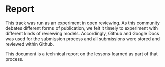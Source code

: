 # Report 

This track was run as an experiment in open reviewing. 
As this community debates different forms of publication, we felt it timely to experiment with different kinds of 
reviewing models. Accordingly, Github and Google Docs was used for the submission process and all submissions were 
stored and reviewed within Github.  

This document is a   technical report on the lessons learned as part of that process.  
